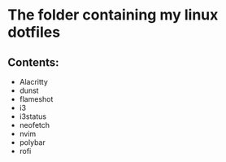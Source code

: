 # The folder containing my linux dotfiles

## Contents: 

- Alacritty
- dunst
- flameshot
- i3
- i3status
- neofetch
- nvim
- polybar
- rofi
